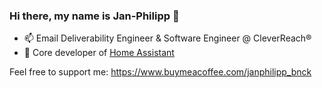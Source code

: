 ### Hi there, my name is Jan-Philipp 👋

- 📫 Email Deliverability Engineer & Software Engineer @ CleverReach®
- 🏡 Core developer of [Home Assistant](https://github.com/home-assistant/core/)

Feel free to support me:
https://www.buymeacoffee.com/janphilipp_bnck
